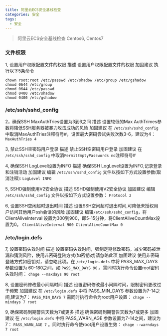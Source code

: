 ```yaml
---
title: 阿里云ECS安全基线检查 
categories: 安全
tags:  
  - 安全   
---
```


> 阿里云ECS安全基线检查
> Centos6, Centos7

### 文件权限
1, 设置用户权限配置文件的权限 
描述
设置用户权限配置文件的权限
加固建议
执行以下5条命令

```
chown root:root /etc/passwd /etc/shadow /etc/group /etc/gshadow
chmod 0644 /etc/group 
chmod 0644 /etc/passwd 
chmod 0400 /etc/shadow 
chmod 0400 /etc/gshadow
```

<!--more-->

### /etc/ssh/sshd_config
2，确保SSH MaxAuthTries设置为3到6之间
描述
设置较低的Max AuthTrimes参数将降低SSH服务器被暴力攻击成功的风险
加固建议
在 ``/etc/ssh/sshd_config`` 中取消MaxAuthTries注释符号#，设置最大密码尝试失败次数3-6，建议为4： ``MaxAuthTries 4``

3, 禁止SSH空密码用户登录
描述
禁止SSH空密码用户登录 
加固建议
在 ``/etc/ssh/sshd_config`` 中取消``PermitEmptyPasswords no``注释符号#

4, 确保SSH LogLevel设置为INFO
描述
确保SSH LogLevel设置为INFO,记录登录和注销活动
加固建议
编辑 ``/etc/ssh/sshd_config`` 文件以按如下方式设置参数(取消注释): ``LogLevel INFO``

5, SSHD强制使用V2安全协议 
描述
SSHD强制使用V2安全协议
加固建议
编辑 ``/etc/ssh/sshd_config`` 文件以按如下方式设置参数： ``Protocol 2``

6, 设置SSH空闲超时退出时间
描述
设置SSH空闲超时退出时间,可降低未授权用户访问其他用户ssh会话的风险
加固建议
编辑``/etc/ssh/sshd_config``，将ClientAliveInterval 设置为300到900，即5-15分钟，将ClientAliveCountMax设置为0。 ``ClientAliveInterval 900 ClientAliveCountMax 0``

### /etc/login.defs
7, 设置密码失效时间
描述
设置密码失效时间，强制定期修改密码，减少密码被泄漏和猜测风险，使用非密码登陆方式(如密钥对)请忽略此项
加固建议
使用非密码登陆方式如密钥对，请忽略此项。在 ``/etc/login.defs`` 中将 PASS_MAX_DAYS 参数设置为 60-180之间，如 ``PASS_MAX_DAYS 90`` 。需同时执行命令设置root密码失效时间： ``chage --maxdays 90 root``

8, 设置密码修改最小间隔时间
描述
设置密码修改最小间隔时间，限制密码更改过于频繁
加固建议
在 ``/etc/login.defs`` 中将 PASS_MIN_DAYS 参数设置为7-14之间,建议为7： ``PASS_MIN_DAYS 7`` 需同时执行命令为root用户设置： ``chage --mindays 7 root``

9, 确保密码到期警告天数为7或更多
描述
确保密码到期警告天数为7或更多
加固建议
在 ``/etc/login.defs`` 中将 PASS_WARN_AGE 参数设置为7-14之间，建议为7： ``PASS_WARN_AGE 7`` 。同时执行命令使root用户设置生效： ``chage --warndays 7 root``
